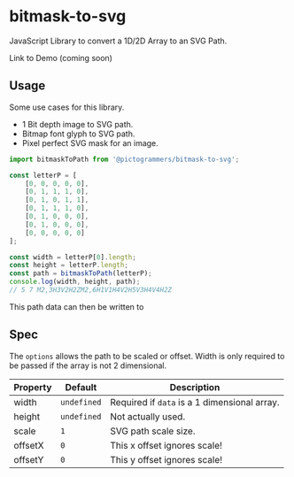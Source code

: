 # bitmask-to-svg

JavaScript Library to convert a 1D/2D Array to an SVG Path.

Link to Demo (coming soon)

## Usage

Some use cases for this library.

- 1 Bit depth image to SVG path.
- Bitmap font glyph to SVG path.
- Pixel perfect SVG mask for an image.

```typescript
import bitmaskToPath from '@pictogrammers/bitmask-to-svg';

const letterP = [
    [0, 0, 0, 0, 0],
    [0, 1, 1, 1, 0],
    [0, 1, 0, 1, 1],
    [0, 1, 1, 1, 0],
    [0, 1, 0, 0, 0],
    [0, 1, 0, 0, 0],
    [0, 0, 0, 0, 0]
];

const width = letterP[0].length;
const height = letterP.length;
const path = bitmaskToPath(letterP);
console.log(width, height, path);
// 5 7 M2,3H3V2H2ZM2,6H1V1H4V2H5V3H4V4H2Z
```

This path data can then be written to 

## Spec

The `options` allows the path to be scaled or offset. Width is only required to be passed if the array is not 2 dimensional.

| Property | Default | Description |
|----------|---------|-------------|
| width    | `undefined` | Required if `data` is a 1 dimensional array. |
| height   | `undefined` | Not actually used. |
| scale    | `1` | SVG path scale size. |
| offsetX  | `0` | This x offset ignores scale! |
| offsetY  | `0` | This y offset ignores scale! |